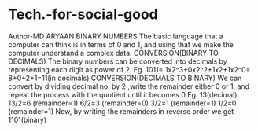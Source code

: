 # Tech.-for-social-good
Author-MD ARYAAN
BINARY NUMBERS
The basic language that a computer can think is in terms of 0 and 1, and using that we make the computer understand a complex data.
CONVERSION(BINARY TO DECIMALS)
The binary numbers can be converted into decimals by representing each digit as power of 2.
Eg. 1011= 1x2^3+0x2^2+1x2+1x2^0= 8+0+2+1=11(in decimals)
CONVERSION(DECIMALS TO BINARY)
We can convert by dividing decimal no. by 2 ,write the remainder either 0 or 1, and repeat the process with the quotient until it becomes 0
Eg. 13(decimal): 
13/2=6 (remainder=1)
6/2=3 (remainder=0)
3/2=1 (remainder=1)
1/2=0 (remainder=1)
Now, by writing the remainders in reverse order we get 1101(binary)
